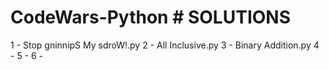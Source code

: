 # CodeWars-Python # SOLUTIONS

1 - Stop gninnipS My sdroW!.py
2 - All Inclusive.py
3 - Binary Addition.py
4 - 
5 - 
6 - 


